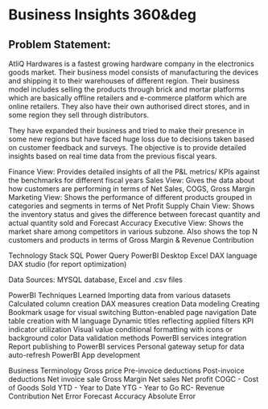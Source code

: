 # Business Insights 360&deg
## Problem Statement:
AtliQ Hardwares is a fastest growing hardware company in the electronics goods market. Their business model consists of manufacturing the devices and shipping it to their warehouses of different region. Their business model includes selling the products through brick and mortar platforms which are basically offline retailers and e-commerce platform which are online retailers. They also have their own authorised direct stores, and in some region they sell through distributors. 

They have expanded their business and tried to make their presence in some new regions but have faced huge loss due to decisions taken based on customer feedback and surveys. The objective is to provide detailed insights based on real time data from the previous fiscal years.

Finance View: Provides detailed insights of all the P&L metrics/ KPIs against the benchmarks for different fiscal years
Sales View: Gives the data about how customers are performing in terms of Net Sales, COGS, Gross Margin
Marketing View: Shows the performance of different products grouped in categories and segments in terms of Net Profit
Supply Chain View: Shows the inventory status and gives the difference between forecast quantity and actual quantity sold and Forecast Accuracy
Executive View: Shows the market share among competitors in various subzone. Also shows the top N customers and products in terms of Gross Margin & Revenue Contribution

Technology Stack
SQL
Power Query
PowerBI Desktop
Excel
DAX language
DAX studio (for report optimization)

Data Sources: MYSQL database, Excel and .csv files

PowerBI Techniques Learned
Importing data from various datasets
Calculated column creation
DAX measures creation
Data modeling
Creating Bookmark usage for visual switching
Button-enabled page navigation
Date table creation with M language
Dynamic titles reflecting applied filters
KPI indicator utilization
Visual value conditional formatting with icons or background color
Data validation methods
PowerBI services integration
Report publishing to PowerBI services
Personal gateway setup for data auto-refresh
PowerBI App development


Business Terminology
Gross price
Pre-invoice deductions
Post-invoice deductions
Net invoice sale
Gross Margin
Net sales
Net profit
COGC - Cost of Goods Sold
YTD - Year to Date
YTG - Year to Go
RC- Revenue Contribution
Net Error
Forecast Accuracy
Absolute Error
